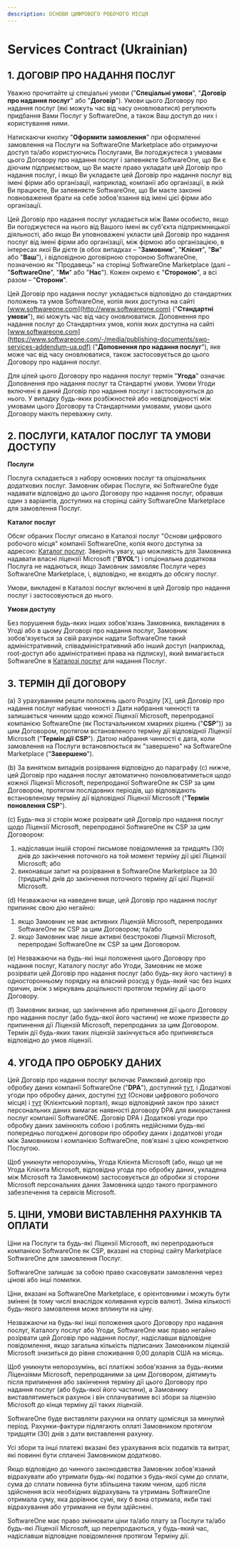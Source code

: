 ```yaml
---
description: ОСНОВИ ЦИФРОВОГО РОБОЧОГО МІСЦЯ
---
```


# Services Contract (Ukrainian)

## 1.  ДОГОВІР ПРО НАДАННЯ ПОСЛУГ

Уважно прочитайте ці спеціальні умови ("**Спеціальні умови**", "**Договір про надання послуг**" або "**Договір**"). Умови цього Договору про надання послуг (які можуть час від часу оновлюватися) регулюють придбання Вами Послуг у SoftwareOne, а також Ваш доступ до них і користування ними.

Натискаючи кнопку "**Оформити замовлення**" при оформленні замовлення на Послуги на SoftwareOne Marketplace або отримуючи доступ та/або користуючись Послугами, Ви погоджуєтеся з умовами цього Договору про надання послуг і запевняєте SoftwareOne, що Ви є діючим підприємством, що Ви маєте право укладати цей Договір про надання послуг, і якщо Ви укладаєте цей Договір про надання послуг від імені фірми або організації, наприклад, компанії або організації, в якій Ви працюєте, Ви запевняєте SoftwareOne, що Ви маєте законні повноваження брати на себе зобов'язання від імені цієї фірми або організації.

Цей Договір про надання послуг укладається між Вами особисто, якщо Ви погоджуєтеся на нього від Вашого імені як суб'єкта підприємницької діяльності, або якщо Ви уповноважені укласти цей Договір про надання послуг від імені фірми або організації, між фірмою або організацією, в інтересах якої Ви дієте (в обох випадках – "**Замовник**", "**Клієнт**", "**Ви**" або "**Ваш**"), і відповідною договірною стороною SoftwareOne, позначеною як "Продавець" на сторінці SoftwareOne Marketplace (далі – "**SoftwareOne**", "**Ми**" або "**Нас**"). Кожен окремо є "**Стороною**", а всі разом – "**Сторони**".

Цей Договір про надання послуг укладається відповідно до стандартних положень та умов SoftwareOne, копія яких доступна на сайті [www.softwareone.com](http://www.softwareone.com) ("**Стандартні умови**"), які можуть час від часу оновлюватися. Доповнення про надання послуг до Стандартних умов, копія яких доступна на сайті [www.softwareone.com](https://www.softwareone.com/-/media/publishing-documents/swo-services-addendum-ua.pdf) ("**Доповнення про надання послуг**"), яке може час від часу оновлюватися, також застосовується до цього Договору про надання послуг.

Для цілей цього Договору про надання послуг термін "**Угода**" означає Доповнення про надання послуг та Стандартні умови. Умови Угоди включені в даний Договір про надання послуг і застосовуються до нього. У випадку будь-яких розбіжностей або невідповідності між умовами цього Договору та Стандартними умовами, умови цього Договору мають переважну силу.

## 2. ПОСЛУГИ, КАТАЛОГ ПОСЛУГ ТА УМОВИ ДОСТУПУ

**Послуги**

Послуга складається з набору основних послуг та опціональних додаткових послуг. Замовник обирає Послуги, які SoftwareOne буде надавати відповідно до цього Договору про надання послуг, обравши один з варіантів, доступних на сторінці сайту SoftwareOne Marketplace для замовлення Послуг.

**Каталог послуг**

Обсяг обраних Послуг описано в Каталозі послуг "Основи цифрового робочого місця" компанії SoftwareOne, копія якого доступна за адресою: [Каталог послуг](https://www.softwareone.com/-/media/publishing-documents/swo-digital-workplace-essentials-catalog-ua.pdf). Зверніть увагу, що можливість для Замовника надавати власні ліцензії Microsoft ("**BYOL**") і опціональна додаткова Послуга не надаються, якщо Замовник замовляє Послуги через SoftwareOne Marketplace, і, відповідно, не входять до обсягу послуг.

Умови, викладені в Каталозі послуг включені в цей Договір про надання послуг і застосовуються до нього.

**Умови доступу**

&#x20;Без порушення будь-яких інших зобов'язань Замовника, викладених в Угоді або в цьому Договорі про надання послуг, Замовник зобов'язується за свій рахунок надати SoftwareOne такий адміністративний, співадміністративний або інший доступ (наприклад, root-доступ або адміністративні права на підписку), який вимагається SoftwareOne в [Каталозі послуг](https://www.softwareone.com/-/media/publishing-documents/swo-digital-workplace-essentials-catalog-ua.pdf) для надання Послуг. &#x20;

## 3. ТЕРМІН ДІЇ ДОГОВОРУ

(a) З урахуванням решти положень цього Розділу \[X], цей Договір про надання послуг набуває чинності з Дати набрання чинності та залишається чинним щодо кожної Ліцензії Microsoft, перепроданої компанією SoftwareOne (як Постачальником хмарних рішень ("**CSP**")) за цим Договором, протягом встановленого терміну дії відповідної Ліцензії Microsoft ("**Термін дії CSP**"). Датою набрання чинності є дата, коли замовлення на Послуги встановлюється як "завершено" на SoftwareOne Marketplace ("**Завершено**").

(b) За винятком випадків розірвання відповідно до параграфу (c) нижче, цей Договір про надання послуг автоматично поновлюватиметься щодо кожної Ліцензії Microsoft, перепроданої SoftwareOne як CSP за цим Договором, протягом послідовних періодів, що відповідають встановленому терміну дії відповідної Ліцензії Microsoft ("**Термін поновлення CSP**").

(c)  Будь-яка зі сторін може розірвати цей Договір про надання послуг щодо Ліцензії Microsoft, перепроданої SoftwareOne як CSP за цим Договором:

1. надіславши іншій стороні письмове повідомлення за тридцять (30) днів до закінчення поточного на той момент терміну дії цієї Ліцензії Microsoft; або
2. виконавши запит на розірвання в SoftwareOne Marketplace за 30 (тридцять) днів до закінчення поточного терміну дії цієї Ліцензії Microsoft.

(d) Незважаючи на наведене вище, цей Договір про надання послуг припиняє свою дію негайно:

1. якщо Замовник не має активних Ліцензій Microsoft, перепроданих SoftwareOne як CSP за цим Договором; та/або
2. якщо Замовник має лише активні безстрокові Ліцензії Microsoft, перепродані SoftwareOne як CSP за цим Договором.

(e) Незважаючи на будь-які інші положення цього Договору про надання послуг, Каталогу послуг або Угоди, Замовник не може розірвати цей Договір про надання послуг (або будь-яку його частину) в односторонньому порядку на власний розсуд у будь-який час без інших причин, аніж з міркувань доцільності протягом терміну дії цього Договору.

(f) Замовник визнає, що закінчення або припинення дії цього Договору про надання послуг (або будь-якої його частини) не може призвести до припинення дії Ліцензій Microsoft, перепроданих за цим Договором. Термін дії будь-яких таких ліцензій закінчується або припиняється відповідно до умов ліцензії.

## 4. УГОДА ПРО ОБРОБКУ ДАНИХ

Цей Договір про надання послуг включає Рамковий договір про обробку даних компанії SoftwareOne ("**DPA**"), доступний [тут](https://www.softwareone.com/-/media/publishing-documents/swo-framework-dpa-customer-ua.pdf), і Додаткові угоди про обробку даних, доступні [тут](https://www.softwareone.com/-/media/publishing-documents/swo-data-processing-addendum-digital-workplace-essentials-ua.pdf) (Основи цифрового робочого місця) і [тут](https://www.softwareone.com/-/media/publishing-documents/swo-data-processing-addendum-pyracloud-ua.pdf) (Клієнтський портал), якщо відповідний закон про захист персональних даних вимагає наявності договору DPA для використання послуг компанії SoftwareONE. Договір DPA і Додаткові угоди про обробку даних замінюють собою і роблять недійсними будь-які попередньо погоджені договори про обробку даних і додаткові угоди між Замовником і компанією SoftwareOne, пов’язані з цією конкретною Послугою.

Щоб уникнути непорозумінь, Угода Клієнта Microsoft (або, якщо це не Угода Клієнта Microsoft, відповідна угода про обробку даних, укладена між Microsoft та Замовником) застосовується до обробки зі сторони Microsoft персональних даних Замовника щодо такого програмного забезпечення та сервісів Microsoft.

## 5. ЦІНИ, УМОВИ ВИСТАВЛЕННЯ РАХУНКІВ ТА ОПЛАТИ

Ціни на Послуги та будь-які Ліцензії Microsoft, які перепродаються компанією SoftwareOne як CSP, вказані на сторінці сайту Marketplace SoftwareOne для замовлення Послуг. &#x20;

SoftwareOne залишає за собою право скасовувати замовлення через цінові або інші помилки.

Ціни, вказані на SoftwareOne Marketplace, є орієнтовними і можуть бути змінені (в тому числі внаслідок коливання курсів валют). Зміна кількості будь-якого замовлення може вплинути на ціну.

Незважаючи на будь-які інші положення цього Договору про надання послуг, Каталогу послуг або Угоди, SoftwareOne має право негайно розірвати цей Договір про надання послуг, надіславши відповідне повідомлення, якщо загальна кількість підписаних Замовником ліцензій Microsoft знизиться до рівня споживання 0,00 доларів США на місяць.

Щоб уникнути непорозумінь, всі платіжні зобов'язання за будь-якими Ліцензіями Microsoft, перепроданими за цим Договором, діятимуть після припинення або закінчення терміну дії цього Договору про надання послуг (або будь-якої його частини), а Замовнику виставлятиметься рахунок і він сплачуватиме всі збори за ліцензію Microsoft до кінця терміну дії таких ліцензій.

SoftwareOne буде виставляти рахунки на оплату щомісяця за минулий період. Рахунки-фактури підлягають оплаті Замовником протягом тридцяти (30) днів з дати виставлення рахунку.

Усі збори та інші платежі вказані без урахування всіх податків та витрат, які повинні бути сплачені Замовником додатково.

Якщо відповідно до чинного законодавства Замовник зобов'язаний відрахувати або утримати будь-які податки з будь-якої суми до сплати, сума до сплати повинна бути збільшена таким чином, щоб після здійснення всіх необхідних відрахувань та утримань SoftwareOne отримала суму, яка дорівнює сумі, яку б вона отримала, якби такі відрахування або утримання не були здійснені.

SoftwareOne має право змінювати ціни та/або плату за Послуги та/або будь-які Ліцензії Microsoft, що перепродаються, у будь-який час, надіславши відповідне повідомлення протягом Терміну дії.
